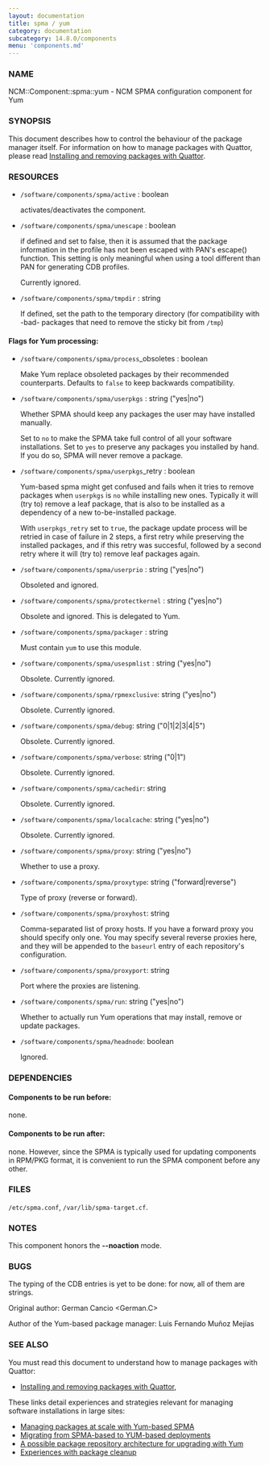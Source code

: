 ```yaml
---
layout: documentation
title: spma / yum
category: documentation
subcategory: 14.8.0/components
menu: 'components.md'
---
```

### NAME

NCM::Component::spma::yum - NCM SPMA configuration component for Yum

### SYNOPSIS

This document describes how to control the behaviour of the package
manager itself.  For information on how to manage packages with
Quattor, please read
[Installing and removing packages with Quattor](/documentation/2013/04/05/package-management.html).

### RESOURCES

- `/software/components/spma/active` : boolean

    activates/deactivates the component.

- `/software/components/spma/unescape` : boolean

    if defined and set to false, then it is assumed that the package information in
    the profile has not been escaped with PAN's escape() function. This setting is
    only meaningful when using a tool different than PAN for generating CDB
    profiles.

    Currently ignored.

- `/software/components/spma/tmpdir` : string

    If defined, set the path to the temporary directory (for compatibility
    with -bad- packages that need to remove the sticky bit from `/tmp`)

#### Flags for Yum processing:

- `/software/components/spma/process`\_obsoletes : boolean

    Make Yum replace obsoleted packages by their recommended counterparts.
    Defaults to `false` to keep backwards compatibility.

- `/software/components/spma/userpkgs` : string ("yes|no")

    Whether SPMA should keep any packages the user may have installed
    manually.

    Set to `no` to make the SPMA take full control of all your software
    installations.  Set to `yes` to preserve any packages you installed
    by hand.  If you do so, SPMA will never remove a package.

- `/software/components/spma/userpkgs`\_retry : boolean

    Yum-based spma might get confused and fails when it tries
    to remove packages when `userpkgs` is `no` while installing
    new ones. Typically it will (try to) remove a
    leaf package, that is also to be installed as a dependency of a new
    to-be-installed package.

    With `userpkgs_retry` set to `true`, the package update process
    will be retried in case of failure in 2 steps, a first retry while
    preserving the installed packages, and if this retry was succesful,
    followed by a second retry where it will (try to) remove leaf packages
    again.

- `/software/components/spma/userprio` : string ("yes|no")

    Obsoleted and ignored.

- `/software/components/spma/protectkernel` : string ("yes|no")

    Obsolete and ignored.  This is delegated to Yum.

- `/software/components/spma/packager` : string

    Must contain `yum` to use this module.

- `/software/components/spma/usespmlist` : string ("yes|no")

    Obsolete.  Currently ignored.

- `/software/components/spma/rpmexclusive`: string ("yes|no")

    Obsolete.  Currently ignored.

- `/software/components/spma/debug`: string ("0|1|2|3|4|5")

    Obsolete.  Currently ignored.

- `/software/components/spma/verbose`: string ("0|1")

    Obsolete.  Currently ignored.

- `/software/components/spma/cachedir`: string

    Obsolete.  Currently ignored.

- `/software/components/spma/localcache`: string ("yes|no")

    Obsolete.  Currently ignored.

- `/software/components/spma/proxy`: string ("yes|no")

    Whether to use a proxy.

- `/software/components/spma/proxytype`: string ("forward|reverse")

    Type of proxy (reverse or forward).

- `/software/components/spma/proxyhost`: string

    Comma-separated list of proxy hosts.  If you have a forward proxy you
    should specify only one.  You may specify several reverse proxies
    here, and they will be appended to the `baseurl` entry of each
    repository's configuration.

- `/software/components/spma/proxyport`: string

    Port where the proxies are listening.

- `/software/components/spma/run`: string ("yes|no")

    Whether to actually run Yum operations that may install, remove or
    update packages.

- `/software/components/spma/headnode`: boolean

    Ignored.

### DEPENDENCIES

#### Components to be run before:

none.

#### Components to be run after:

none. However, since the SPMA is typically used for updating components
in RPM/PKG format, it is convenient to run the SPMA component before any
other.

### FILES

`/etc/spma.conf`, `/var/lib/spma-target.cf`.

### NOTES

This component honors the __\--noaction__ mode.

### BUGS

The typing of the CDB entries is yet to be done: for now, all of them are
strings.

Original author: German Cancio &lt;German.C&gt;

Author of the Yum-based package manager: Luis Fernando Muñoz Mejías

### SEE ALSO

You must read this document to understand how to manage packages
with Quattor:

* [Installing and removing packages with Quattor](/documentation/2013/04/05/package-management.html),

These links detail experiences and strategies relevant for managing
software installations in large sites:

* [Managing packages at scale with Yum-based SPMA](/documentation/2013/02/07/yum-package-management.html)
* [Migrating from SPMA-based to YUM-based deployments](/documentation/2014/03/24/spma-yum-migration.html)
* [A possible package repository architecture for upgrading with Yum](/documentation/2013/01/29/package-layout-proposal.html)
* [Experiences with package cleanup](/documentation/2013/03/27/cleaning-up-packages.html)
